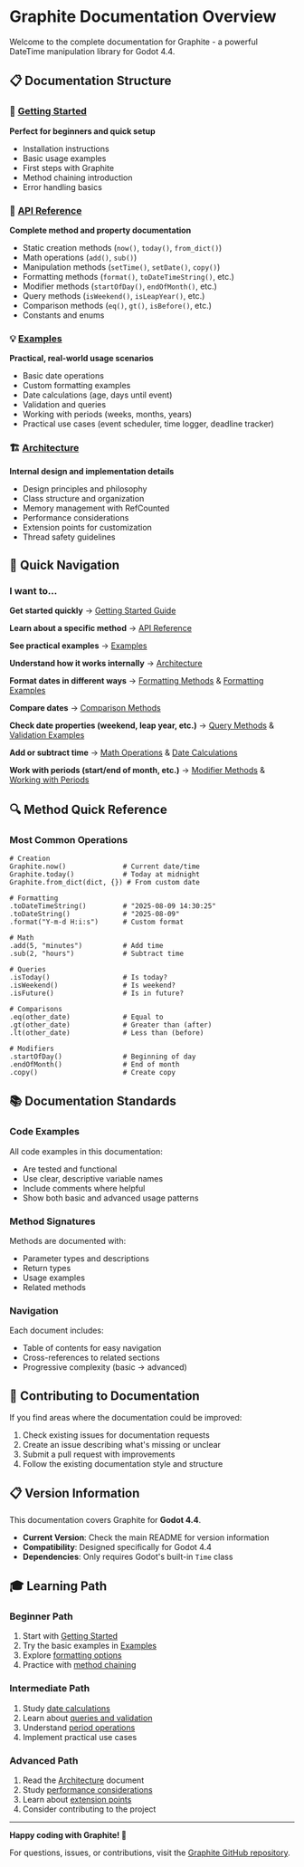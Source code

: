 # Graphite Documentation Overview

Welcome to the complete documentation for Graphite - a powerful DateTime manipulation library for Godot 4.4.

## 📋 Documentation Structure

### 🚀 [Getting Started](getting-started.md)
**Perfect for beginners and quick setup**
- Installation instructions
- Basic usage examples
- First steps with Graphite
- Method chaining introduction
- Error handling basics

### 📖 [API Reference](api-reference.md)
**Complete method and property documentation**
- Static creation methods (`now()`, `today()`, `from_dict()`)
- Math operations (`add()`, `sub()`)
- Manipulation methods (`setTime()`, `setDate()`, `copy()`)
- Formatting methods (`format()`, `toDateTimeString()`, etc.)
- Modifier methods (`startOfDay()`, `endOfMonth()`, etc.)
- Query methods (`isWeekend()`, `isLeapYear()`, etc.)
- Comparison methods (`eq()`, `gt()`, `isBefore()`, etc.)
- Constants and enums

### 💡 [Examples](examples.md)
**Practical, real-world usage scenarios**
- Basic date operations
- Custom formatting examples
- Date calculations (age, days until event)
- Validation and queries
- Working with periods (weeks, months, years)
- Practical use cases (event scheduler, time logger, deadline tracker)

### 🏗️ [Architecture](architecture.md)
**Internal design and implementation details**
- Design principles and philosophy
- Class structure and organization
- Memory management with RefCounted
- Performance considerations
- Extension points for customization
- Thread safety guidelines

## 🎯 Quick Navigation

### I want to...

**Get started quickly**
→ [Getting Started Guide](getting-started.md)

**Learn about a specific method**
→ [API Reference](api-reference.md)

**See practical examples**
→ [Examples](examples.md)

**Understand how it works internally**
→ [Architecture](architecture.md)

**Format dates in different ways**
→ [Formatting Methods](api-reference.md#formatting-methods) & [Formatting Examples](examples.md#formatting-examples)

**Compare dates**
→ [Comparison Methods](api-reference.md#comparison-methods)

**Check date properties (weekend, leap year, etc.)**
→ [Query Methods](api-reference.md#query-methods) & [Validation Examples](examples.md#validation-and-queries)

**Add or subtract time**
→ [Math Operations](api-reference.md#math-operations) & [Date Calculations](examples.md#date-calculations)

**Work with periods (start/end of month, etc.)**
→ [Modifier Methods](api-reference.md#modifier-methods) & [Working with Periods](examples.md#working-with-periods)

## 🔍 Method Quick Reference

### Most Common Operations

```gdscript
# Creation
Graphite.now()              # Current date/time
Graphite.today()            # Today at midnight
Graphite.from_dict(dict, {}) # From custom date

# Formatting
.toDateTimeString()         # "2025-08-09 14:30:25"
.toDateString()             # "2025-08-09"
.format("Y-m-d H:i:s")      # Custom format

# Math
.add(5, "minutes")          # Add time
.sub(2, "hours")            # Subtract time

# Queries
.isToday()                  # Is today?
.isWeekend()                # Is weekend?
.isFuture()                 # Is in future?

# Comparisons
.eq(other_date)             # Equal to
.gt(other_date)             # Greater than (after)
.lt(other_date)             # Less than (before)

# Modifiers
.startOfDay()               # Beginning of day
.endOfMonth()               # End of month
.copy()                     # Create copy
```

## 📚 Documentation Standards

### Code Examples
All code examples in this documentation:
- Are tested and functional
- Use clear, descriptive variable names
- Include comments where helpful
- Show both basic and advanced usage patterns

### Method Signatures
Methods are documented with:
- Parameter types and descriptions
- Return types
- Usage examples
- Related methods

### Navigation
Each document includes:
- Table of contents for easy navigation
- Cross-references to related sections
- Progressive complexity (basic → advanced)

## 🤝 Contributing to Documentation

If you find areas where the documentation could be improved:
1. Check existing issues for documentation requests
2. Create an issue describing what's missing or unclear
3. Submit a pull request with improvements
4. Follow the existing documentation style and structure

## 📋 Version Information

This documentation covers Graphite for **Godot 4.4**.

- **Current Version**: Check the main README for version information
- **Compatibility**: Designed specifically for Godot 4.4
- **Dependencies**: Only requires Godot's built-in `Time` class

## 🎓 Learning Path

### Beginner Path
1. Start with [Getting Started](getting-started.md)
2. Try the basic examples in [Examples](examples.md#basic-date-operations)
3. Explore [formatting options](api-reference.md#formatting-methods)
4. Practice with [method chaining](getting-started.md#method-chaining)

### Intermediate Path
1. Study [date calculations](examples.md#date-calculations)
2. Learn about [queries and validation](examples.md#validation-and-queries)
3. Understand [period operations](examples.md#working-with-periods)
4. Implement practical use cases

### Advanced Path
1. Read the [Architecture](architecture.md) document
2. Study [performance considerations](architecture.md#performance-considerations)
3. Learn about [extension points](architecture.md#extension-points)
4. Consider contributing to the project

---

**Happy coding with Graphite! 🎉**

For questions, issues, or contributions, visit the [Graphite GitHub repository](https://github.com/elijahcruz12/Graphite).
